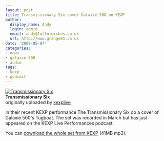 ```yaml
---
layout: post
title: Transmissionary Six cover Galaxie 500 on KEXP
author:
  display_name: Andy
  login: admin
  email: andy@fullofwishes.co.uk
  url: http://www.grange85.co.uk
date: '2008-05-07'
categories:
- news
- galaxie 500
- audio
tags:
- kexp
- podcast
---
```

<div class="imagebox-a"><a href="http://www.flickr.com/photos/kexp/2320966885/" title="Photo Sharing"><img src="https://farm4.static.flickr.com/3103/2320966885_7c017a3e44_m.jpg" alt="Transmissionary Six" /></a><br/><strong>Transmissionary Six</strong><br/>originally uploaded by <a href="http://www.flickr.com/people/kexp/">kexplive</a></div>
<p>In their recent KEXP performance The Transmissionary Six  do a cover of Galaxie 500's Tugboat. The set was recorded in March but has just appeared on the KEXP Live Performances podcast. </p>
<p></p>
<p>You can <a href="http://www.digitalwell.washington.edu/dw/1/51/23/2368eac9-2e6b-473b-96a7-f16c987426c6.mp3">download the whole set from KEXP</a> (41MB mp3).</p>
<p><br clear="right"/></p>
